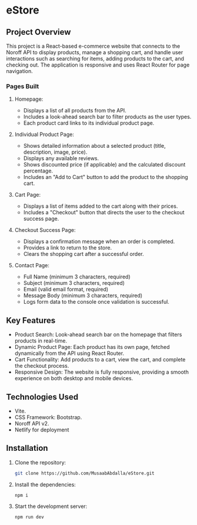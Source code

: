 # eStore 

## Project Overview

This project is a React-based e-commerce website that connects to the Noroff API to display products, manage a shopping cart, and handle user interactions such as searching for items, adding products to the cart, and checking out. The application is responsive and uses React Router for page navigation.
### Pages Built
1. Homepage:
   - Displays a list of all products from the API.
   - Includes a look-ahead search bar to filter products as the user types.
   - Each product card links to its individual product page.

2. Individual Product Page:
   - Shows detailed information about a selected product (title, description, image, price).
   - Displays any available reviews.
   - Shows discounted price (if applicable) and the calculated discount percentage.
   - Includes an "Add to Cart" button to add the product to the shopping cart.

3. Cart Page:
   - Displays a list of items added to the cart along with their prices.
   - Includes a "Checkout" button that directs the user to the checkout success page.

4. Checkout Success Page:
   - Displays a confirmation message when an order is completed.
   - Provides a link to return to the store.
   - Clears the shopping cart after a successful order.

5. Contact Page:
 
   - Full Name (minimum 3 characters, required)
   - Subject (minimum 3 characters, required)
   - Email (valid email format, required)
   - Message Body (minimum 3 characters, required)
   - Logs form data to the console once validation is successful.

## Key Features

   - Product Search: Look-ahead search bar on the homepage that filters products in real-time.
   - Dynamic Product Page: Each product has its own page, fetched dynamically from the API using React Router.
   - Cart Functionality: Add products to a cart, view the cart, and complete the checkout process.
   - Responsive Design: The website is fully responsive, providing a smooth experience on both desktop and mobile devices.

## Technologies Used
   - Vite.
   - CSS Framework: Bootstrap.
   - Noroff API v2.
   - Netlify for deployment

## Installation

1. Clone the repository:
   ```bash
   git clone https://github.com/MusaabAbdalla/eStore.git
   ```

2. Install the dependencies:
   ```bash
   npm i 
   ```

3. Start the development server:
   ```bash
   npm run dev
   ```
